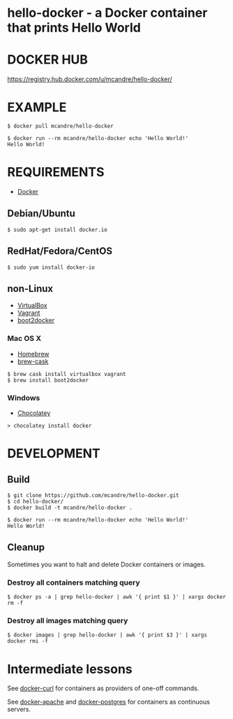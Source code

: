 # hello-docker - a Docker container that prints Hello World

# DOCKER HUB

https://registry.hub.docker.com/u/mcandre/hello-docker/

# EXAMPLE

```
$ docker pull mcandre/hello-docker

$ docker run --rm mcandre/hello-docker echo 'Hello World!'
Hello World!
```

# REQUIREMENTS

* [Docker](https://www.docker.com/)

## Debian/Ubuntu

```
$ sudo apt-get install docker.io
```

## RedHat/Fedora/CentOS

```
$ sudo yum install docker-io
```

## non-Linux

* [VirtualBox](https://www.virtualbox.org/)
* [Vagrant](https://www.vagrantup.com/)
* [boot2docker](http://boot2docker.io/)

### Mac OS X

* [Homebrew](http://brew.sh/)
* [brew-cask](http://caskroom.io/)

```
$ brew cask install virtualbox vagrant
$ brew install boot2docker
```

### Windows

* [Chocolatey](https://chocolatey.org/)

```
> chocolatey install docker
```

# DEVELOPMENT

## Build

```
$ git clone https://github.com/mcandre/hello-docker.git
$ cd hello-docker/
$ docker build -t mcandre/hello-docker .

$ docker run --rm mcandre/hello-docker echo 'Hello World!'
Hello World!
```

## Cleanup

Sometimes you want to halt and delete Docker containers or images.

### Destroy all containers matching query

```
$ docker ps -a | grep hello-docker | awk '{ print $1 }' | xargs docker rm -f
```

### Destroy all images matching query

```
$ docker images | grep hello-docker | awk '{ print $3 }' | xargs docker rmi -f
```

# Intermediate lessons

See [docker-curl](https://github.com/mcandre/docker-curl) for containers as providers of one-off commands.

See [docker-apache](https://github.com/mcandre/docker-apache) and [docker-postgres](https://github.com/mcandre/docker-postgres) for containers as continuous servers.

